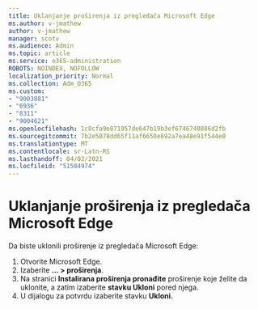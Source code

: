 ```yaml
---
title: Uklanjanje proširenja iz pregledača Microsoft Edge
ms.author: v-jmathew
author: v-jmathew
manager: scotv
ms.audience: Admin
ms.topic: article
ms.service: o365-administration
ROBOTS: NOINDEX, NOFOLLOW
localization_priority: Normal
ms.collection: Adm_O365
ms.custom:
- "9003881"
- "6936"
- "8311"
- "9004621"
ms.openlocfilehash: 1c8cfa9e871957de647b19b3ef6746740886d2fb
ms.sourcegitcommit: 7b2e5078dd65f11af6650e692a7ea48e91f544e0
ms.translationtype: MT
ms.contentlocale: sr-Latn-RS
ms.lasthandoff: 04/02/2021
ms.locfileid: "51504974"
---
```

# <a name="remove-an-extension-from-microsoft-edge"></a>Uklanjanje proširenja iz pregledača Microsoft Edge

Da biste uklonili proširenje iz pregledača Microsoft Edge:

1. Otvorite Microsoft Edge.
2. Izaberite **... > proširenja**.
3. Na stranici **Instalirana proširenja pronađite** proširenje koje želite da uklonite, a zatim izaberite **stavku Ukloni** pored njega.
4. U dijalogu za potvrdu izaberite stavku **Ukloni.**
